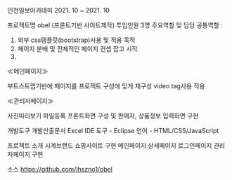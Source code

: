 인천일보아카데미
2021. 10 ~ 2021. 10

프로젝트명 obel
(프론트기반 사이트제작)
투입인원 3명
주요역할 및 담당
공통역할 :
1. 외부 css템플릿(bootstrap)사용 및 적용 목적
2. 페이지 분배 및 전체적인 페이지 컨셉 잡고 시작
3. 
≪메인페이지≫

부트스트랩기반에 페이지를 프로젝트 구성에 맞게 재구성
video tag사용 적용

≪관리자페이지≫

사진미리보기 파일등록 프론트화면 구성 및 판매자, 상품정보 입력화면 구현

개발도구
개발산출문서 Excel
IDE 도구 - Eclipse
언어 - HTML/CSS/JavaScript

프로젝트 소개
시계브랜드 쇼핑사이트 구현
메인페이지 상세페이지 로그인페이지 관리자페이지 구현

소스 https://github.com/lhszno1/obel
